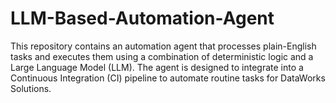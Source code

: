 # LLM-Based-Automation-Agent
This repository contains an automation agent that processes plain-English tasks and executes them using a combination of deterministic logic and a Large Language Model (LLM). The agent is designed to integrate into a Continuous Integration (CI) pipeline to automate routine tasks for DataWorks Solutions.
